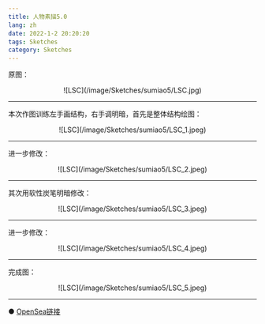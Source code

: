 ```yaml
---
title: 人物素描5.0
lang: zh
date: 2022-1-2 20:20:20
tags: Sketches
category: Sketches
---
```


原图：

<center>![LSC](/image/Sketches/sumiao5/LSC.jpg)</center>

----------------------------------------  

本次作图训练左手画结构，右手调明暗，首先是整体结构绘图：

<center>![LSC](/image/Sketches/sumiao5/LSC_1.jpeg)</center>

----------------------------------------  

进一步修改：

<center>![LSC](/image/Sketches/sumiao5/LSC_2.jpeg)</center>

----------------------------------------  

其次用软性炭笔明暗修改：

<center>![LSC](/image/Sketches/sumiao5/LSC_3.jpeg)</center>

----------------------------------------  

进一步修改：

<center>![LSC](/image/Sketches/sumiao5/LSC_4.jpeg)</center>

----------------------------------------  

完成图：

<center>![LSC](/image/Sketches/sumiao5/LSC_5.jpeg)</center>

----------------------------------------  

● [OpenSea链接](https://opensea.io/assets/0x495f947276749ce646f68ac8c248420045cb7b5e/5538608732828411082250453030091092578936762873171210564831323229136395173889 "The Fitness Girl")

<nft-card
contractAddress="0x495f947276749ce646f68ac8c248420045cb7b5e"
tokenId="5538608732828411082250453030091092578936762873171210564831323229136395173889">
</nft-card>
<script src="https://unpkg.com/embeddable-nfts/dist/nft-card.min.js"></script>
